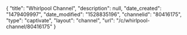 {
    "title": "Whirlpool Channel",
    "description": null,
    "date_created": "1479409997",
    "date_modified": "1528835196",
    "channelid": "80416175",
    "type": "captivate",
    "layout": "channel",
    "url": "\/c\/whirlpool-channel\/80416175"
}